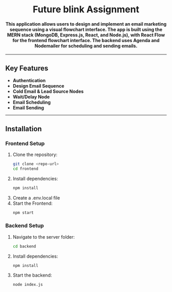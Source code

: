 <div align="center">
  <h1>Future blink Assignment</h1>
  <h4>This application allows users to design and implement an email marketing sequence using a visual flowchart interface. The app is built using the MERN stack (MongoDB, Express.js, React, and Node.js), with React Flow for the frontend flowchart interface. The backend uses Agenda and Nodemailer for scheduling and sending emails.</h4>
</div>

---

## Key Features

- **Authentication**
- **Design Email Sequence**
- **Cold Email & Lead Source Nodes**
- **Wait/Delay Node**
- **Email Scheduling**
- **Email Sending**
---



## Installation

### Frontend Setup

1. Clone the repository:
   ```bash
   git clone <repo-url>
   cd frontend
2. Install dependencies:
   ```bash
   npm install
3. Create a .env.local file 
4. Start the Frontend:
   ```bash
   npm start

### Backend Setup

1. Navigate to the server folder:
   ```bash
   cd backend
2. Install dependencies:
   ```bash
   npm install

3. Start the backend:
    ```bash
   node index.js




